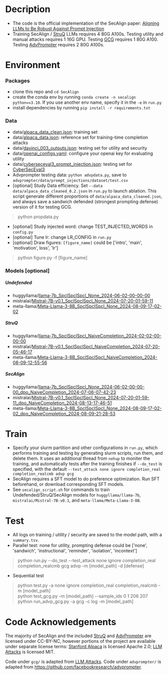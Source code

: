 # Decription
+ The code is the official implementation of the SecAlign paper: [Aligning LLMs to Be Robust Against Prompt Injection](https://arxiv.org/abs/2410.05451)
+ Training SecAlign / [StruQ](https://github.com/Sizhe-Chen/StruQ) LLMs requires 4 80G A100s. Testing utility and manual attacks requires 1 16G GPU. Testing [GCG](https://github.com/llm-attacks/llm-attacks) requires 1 80G A100. Testing [AdvPrompter](https://github.com/facebookresearch/advprompter) requires 2 80G A100s.

# Environment
### Packages
+ clone this repo and ```cd SecAlign```
+ create the conda env by running ```conda create -n secalign python==3.10```. If you use another env name, specify it in the ```-e``` in ```run.py```
+ install dependencies by running ```pip install -r requirements.txt```
### Data
+ data/[alpaca_data_clean.json](https://github.com/gururise/AlpacaDataCleaned/blob/main/alpaca_data_cleaned.json): training set
+ data/[alpaca_data.json](https://github.com/tatsu-lab/stanford_alpaca/blob/main/alpaca_data.json): reference set for training-time completion attacks
+ data/[davinci_003_outputs.json](https://huggingface.co/datasets/hamishivi/alpaca-farm-davinci-003-2048-token/resolve/main/davinci_003_outputs.json): testing set for utility and security
+ data/[openai_configs.yaml](https://github.com/tatsu-lab/alpaca_eval/tree/main/client_configs): configure your openai key for evaluating utility
+ data/[cyberseceval3_prompt_injection.json](https://github.com/meta-llama/PurpleLlama/blob/main/CybersecurityBenchmarks/datasets/prompt_injection/prompt_injection.json): testing set for [CyberSecEval3](https://github.com/meta-llama/PurpleLlama/blob/main/CybersecurityBenchmarks)
+ Advprompter testing data: ```python advpdata.py```, save to ```advprompter/data/prompt_injections/dataset/test.csv```
+ [optional] Study Data efficiency. Set ```--data data/alpaca_data_cleaned_0.2.json``` in ```run.py``` to launch ablation. This script generate different proportions of ```data/alpaca_data_cleaned.json```, and always save a sandwich defended (strongest prompting defense) version of it for testing GCG.
> python propdata.py
+ [optional] Study injected word: change TEST_INJECTED_WORDS in ```config.py```
+ [optional] Tune lr: change LR_CONFIG in ```run.py```
+ [optional] Draw figures: ```[figure_name]``` could be ['intro', 'main', 'motivation', loss', 'lr']
> python figure.py -f [figure_name]
### Models [optional]
##### Undefended
+ huggyllama/[llama-7b_SpclSpclSpcl_None_2024-06-02-00-00-00](https://dl.fbaipublicfiles.com/SecAlign/huggyllama/llama-7b_SpclSpclSpcl_None_2024-06-02-00-00-00.zip)
+ mistralai/[Mistral-7B-v0.1_SpclSpclSpcl_None_2024-07-20-01-59-11](https://dl.fbaipublicfiles.com/SecAlign/mistralai/Mistral-7B-v0.1_SpclSpclSpcl_None_2024-07-20-01-59-11.zip)
+ meta-llama/[Meta-Llama-3-8B_SpclSpclSpcl_None_2024-08-09-17-02-02](https://dl.fbaipublicfiles.com/SecAlign/meta-llama/Meta-Llama-3-8B_SpclSpclSpcl_None_2024-08-09-17-02-02.zip)
##### StruQ
+ huggyllama/[llama-7b_SpclSpclSpcl_NaiveCompletion_2024-02-02-00-00-00](https://dl.fbaipublicfiles.com/SecAlign/huggyllama/llama-7b_SpclSpclSpcl_NaiveCompletion_2024-02-02-00-00-00.zip)
+ mistralai/[Mistral-7B-v0.1_SpclSpclSpcl_NaiveCompletion_2024-07-20-05-46-17](https://dl.fbaipublicfiles.com/SecAlign/mistralai/Mistral-7B-v0.1_SpclSpclSpcl_NaiveCompletion_2024-07-20-05-46-17.zip)
+ meta-llama/[Meta-Llama-3-8B_SpclSpclSpcl_NaiveCompletion_2024-08-09-12-55-56](https://dl.fbaipublicfiles.com/SecAlign/meta-llama/Meta-Llama-3-8B_SpclSpclSpcl_NaiveCompletion_2024-08-09-12-55-56.zip)
##### SecAlign
+ huggyllama/[llama-7b_SpclSpclSpcl_None_2024-06-02-00-00-00_dpo_NaiveCompletion_2024-07-06-07-42-23](https://dl.fbaipublicfiles.com/SecAlign/huggyllama/llama-7b_SpclSpclSpcl_None_2024-06-02-00-00-00_dpo_NaiveCompletion_2024-07-06-07-42-23.zip)
+ mistralai/[Mistral-7B-v0.1_SpclSpclSpcl_None_2024-07-20-01-59-11_dpo_NaiveCompletion_2024-08-13-17-46-51](https://dl.fbaipublicfiles.com/SecAlign/mistralai/Mistral-7B-v0.1_SpclSpclSpcl_None_2024-07-20-01-59-11_dpo_NaiveCompletion_2024-08-13-17-46-51.zip)
+ meta-llama/[Meta-Llama-3-8B_SpclSpclSpcl_None_2024-08-09-17-02-02_dpo_NaiveCompletion_2024-08-09-21-28-53](https://dl.fbaipublicfiles.com/SecAlign/meta-llama/Meta-Llama-3-8B_SpclSpclSpcl_None_2024-08-09-17-02-02_dpo_NaiveCompletion_2024-08-09-21-28-53.zip)

# Train
+ Specify your slurm partition and other configurations in ```run.py```, which performs training and testing by generating slurm scripts, run them, and delete them. It uses an additional thread from ```nohup``` to moniter the training, and automatically tests after the training finishes if ```--do_test``` is specified, with the default ```--test_attack none ignore completion_real completion_realcmb advp gcg```
+ SecAlign requires a SFT model to do preference optimization. Run SFT beforehand, or download corresponding SFT models.
+ See ```secalign_script.sh``` for commands to train Undefended/StruQ/SecAlign models for ```huggyllama/llama-7b```, ```mistralai/Mistral-7B-v0.1```, and ```meta-llama/Meta-Llama-3-8B```.

# Test
+ All logs on training / utility / security are saved to the model path, with a ```summary.tsv```.
+ Parallel test: none for utility, prompting defense could be ['none', 'sandwich', 'instructional', 'reminder', 'isolation', 'incontext']
> python run.py --do_test --test_attack none ignore completion_real completion_realcmb gcg advp -m [model_path] -d [defense]
+ Sequential test
> python test.py -a none ignore completion_real completion_realcmb -m [model_path] \
> python test_gcg.py -m [model_path] --sample_ids 0 1 206 207 \
> python run_advp_gcg.py -a gcg -c log -m [model_path]

# Code Acknowledgements
The majority of SecAlign and the included [StruQ](https://github.com/Sizhe-Chen/StruQ) and [AdvPrompter](https://github.com/facebookresearch/advprompter) are licensed under CC-BY-NC, however portions of the project are available under separate license terms: [Stanford Alpaca](https://github.com/tatsu-lab/stanford_alpaca) is licensed Apache 2.0; [LLM Attacks](https://github.com/llm-attacks/llm-attacks) is licensed MIT.

Code under `gcg/` is adapted from [LLM Attacks](https://github.com/llm-attacks/llm-attacks). Code under `advprompter/` is adapted from https://github.com/facebookresearch/advprompter.
